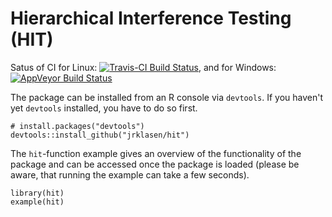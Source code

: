 # Hierarchical Interference Testing (HIT)

Satus of CI for Linux:
[![Travis-CI Build Status](https://travis-ci.org/jrklasen/hit.png?branch=master)](https://travis-ci.org/jrklasen/hit), and for Windows:
[![AppVeyor Build Status](https://ci.appveyor.com/api/projects/status/github/jrklasen/hit?branch=master?svg=true)](https://ci.appveyor.com/project/jrklasen/hit) 

The package can be installed from an R console via `devtools`. If you haven't yet `devtools` installed, you have to do so first.

    # install.packages("devtools")
    devtools::install_github("jrklasen/hit")
    
The `hit`-function example gives an overview of the functionality of the package and can be accessed once the package is loaded (please be aware, that running the example can take a few seconds).

    library(hit)
    example(hit)


